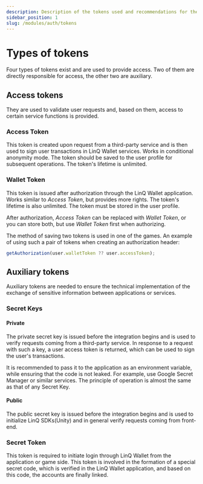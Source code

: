 ```yaml
---
description: Description of the tokens used and recommendations for their use
sidebar_position: 1
slug: /modules/auth/tokens
---
```


# Types of tokens

Four types of tokens exist and are used to provide access. Two of them are directly responsible for access, the other two are auxiliary.

## Access tokens

They are used to validate user requests and, based on them, access to certain service functions is provided.

### Access Token

This token is created upon request from a third-party service and is then used to sign user transactions in LinQ Wallet services. Works in conditional anonymity mode. The token should be saved to the user profile for subsequent operations. The token's lifetime is unlimited.

### Wallet Token

This token is issued after authorization through the LinQ Wallet application. Works similar to _Access Token_, but provides more rights. The token's lifetime is also unlimited. The token must be stored in the user profile.

After authorization, _Access Token_ can be replaced with _Wallet Token_, or you can store both, but use _Wallet Token_ first when authorizing.

The method of saving two tokens is used in one of the games. An example of using such a pair of tokens when creating an authorization header:

```typescript
getAuthorization(user.walletToken ?? user.accessToken);
```

## Auxiliary tokens

Auxiliary tokens are needed to ensure the technical implementation of the exchange of sensitive information between applications or services.

### Secret Keys

#### Private

The private secret key is issued before the integration begins and is used to verify requests coming from a third-party service. In response to a request with such a key, a user access token is returned, which can be used to sign the user's transactions.

It is recommended to pass it to the application as an environment variable, while ensuring that the code is not leaked. For example, use Google Secret Manager or similar services. The principle of operation is almost the same as that of any Secret Key.

#### Public

The public secret key is issued before the integration begins and is used to initialize LinQ SDKs(Unity) and in general verify requests coming from front-end.

### Secret Token

This token is required to initiate login through LinQ Wallet from the application or game side. This token is involved in the formation of a special secret code, which is verified in the LinQ Wallet application, and based on this code, the accounts are finally linked.
